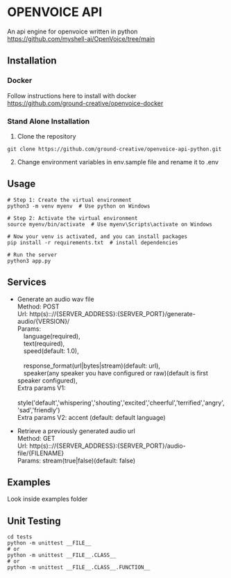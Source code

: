 # OPENVOICE API

An api engine for openvoice written in python<br />
https://github.com/myshell-ai/OpenVoice/tree/main

## Installation

### Docker

Follow instructions here to install with docker<br /> 
https://github.com/ground-creative/openvoice-docker

### Stand Alone Installation

1) Clone the repository
```
git clone https://github.com/ground-creative/openvoice-api-python.git
```

2) Change environment variables in env.sample file and rename it to .env

## Usage

```
# Step 1: Create the virtual environment
python3 -m venv myenv  # Use python on Windows

# Step 2: Activate the virtual environment
source myenv/bin/activate  # Use myenv\Scripts\activate on Windows

# Now your venv is activated, and you can install packages
pip install -r requirements.txt  # install dependencies

# Run the server
python3 app.py
```

## Services
- Generate an audio wav file<br />
Method: POST<br />
Url: http(s):://{SERVER_ADDRESS}:{SERVER_PORT}/generate-audio/{VERSION}/<br />
Params:<br />
&emsp;language(required),<br />
&emsp;text(required),<br />
&emsp;speed(default: 1.0),<br />  
&emsp;response_format(url|bytes|stream)(default: url),<br /> 
&emsp;speaker(any speaker you have configured or raw)(default is first speaker configured),<br />
Extra params V1:<br /> 
&emsp;style('default','whispering','shouting','excited','cheerful','terrified','angry','sad','friendly')<br />
Extra params V2: accent (default: default language)<br />

- Retrieve a previously generated audio url<br />
Method: GET<br />
Url: http(s):://{SERVER_ADDRESS}:{SERVER_PORT}/audio-file/{FILENAME}<br />
Params: stream(true|false)(default: false)

## Examples

Look inside examples folder

## Unit Testing

```
cd tests
python -m unittest __FILE__
# or
python -m unittest __FILE__.CLASS__
# or
python -m unittest __FILE__.CLASS__.FUNCTION__
```
